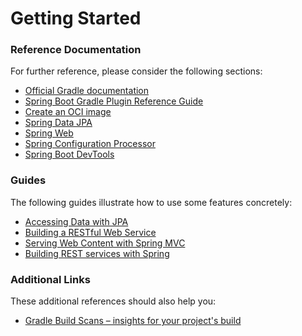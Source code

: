# Getting Started

### Reference Documentation

For further reference, please consider the following sections:

* [Official Gradle documentation](https://docs.gradle.org)
* [Spring Boot Gradle Plugin Reference Guide](https://docs.spring.io/spring-boot/docs/2.5.7/gradle-plugin/reference/html/)
* [Create an OCI image](https://docs.spring.io/spring-boot/docs/2.5.7/gradle-plugin/reference/html/#build-image)
* [Spring Data JPA](https://docs.spring.io/spring-boot/docs/2.5.7/reference/htmlsingle/#boot-features-jpa-and-spring-data)
* [Spring Web](https://docs.spring.io/spring-boot/docs/2.5.7/reference/htmlsingle/#boot-features-developing-web-applications)
* [Spring Configuration Processor](https://docs.spring.io/spring-boot/docs/2.5.7/reference/htmlsingle/#configuration-metadata-annotation-processor)
* [Spring Boot DevTools](https://docs.spring.io/spring-boot/docs/2.5.7/reference/htmlsingle/#using-boot-devtools)

### Guides

The following guides illustrate how to use some features concretely:

* [Accessing Data with JPA](https://spring.io/guides/gs/accessing-data-jpa/)
* [Building a RESTful Web Service](https://spring.io/guides/gs/rest-service/)
* [Serving Web Content with Spring MVC](https://spring.io/guides/gs/serving-web-content/)
* [Building REST services with Spring](https://spring.io/guides/tutorials/bookmarks/)

### Additional Links

These additional references should also help you:

* [Gradle Build Scans – insights for your project's build](https://scans.gradle.com#gradle)

